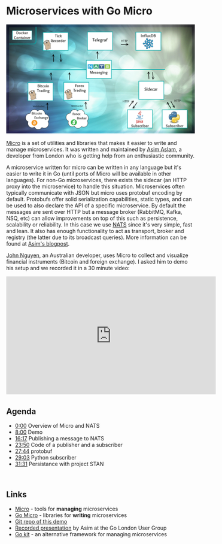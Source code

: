 <meta property="og:title" content="Microservices with Go Micro" />
<meta property="og:image" content="images/micro.jpg" />

# Microservices with Go Micro

![micro](images/micro.gif)

[Micro](https://github.com/micro/micro) is a set of utilities and libraries that makes it easier to write and manage microservices.
It was written and maintained by [Asim Aslam](https://twitter.com/chuhnk), a developer from London who is getting help from an enthusiastic community.

A microservice written for micro can be written in any language but it's easier to write it in Go (until ports of Micro will be available in other languages). For non-Go microservices, there exists the sidecar (an HTTP proxy into the microservice) to handle this situation.  Microservices often typically communicate with JSON but micro uses protobuf encoding by default. Protobufs offer solid serialization capabilities, static types, and can be used to also declare the API of a specific microservice.  By default the messages are sent over HTTP but a message broker (RabbitMQ, Kafka, NSQ, etc) can allow improvements on top of this such as persistence, scalability or reliability. In this case we use [NATS](https://nats.io) since it's very simple, fast and lean. It also has enough functionality to act as transport, broker and registry (the latter due to its broadcast queries). More information can be found at [Asim's blogpost](https://blog.micro.mu/2016/04/11/micro-on-nats.html).

[John Nguyen](https://github.com/nii236), an Australian developer, uses Micro to collect and visualize financial instruments (Bitcoin and foreign exchange). I asked him to demo his setup and we recorded it in a 30 minute video:

<iframe width="560" height="315" src="https://www.youtube.com/embed/b_Ivq2GYlI4" frameborder="0" allowfullscreen></iframe>

## Agenda

* [0:00](http://www.youtube.com/watch?v=b_Ivq2GYlI4) Overview of Micro and NATS
* [8:00](http://www.youtube.com/watch?v=b_Ivq2GYlI4&t=8m00s) Demo
* [16:17](http://www.youtube.com/watch?v=b_Ivq2GYlI4&t=16m17s) Publishing a message to NATS
* [23:50](http://www.youtube.com/watch?v=b_Ivq2GYlI4&t=23m50s) Code of a publisher and a subscriber
* [27:44](http://www.youtube.com/watch?v=b_Ivq2GYlI4&t=27m44s) protobuf
* [29:03](http://www.youtube.com/watch?v=b_Ivq2GYlI4&t=29m03s) Python subscriber
* [31:31](http://www.youtube.com/watch?v=b_Ivq2GYlI4&t=31m31s) Persistance with project STAN

<br/>

## Links

* [Micro](https://github.com/micro/micro) - tools for **managing** microservices
* [Go Micro](https://github.com/micro/go-micro) - libraries for **writing** microservices
* [Git repo of this demo](https://github.com/nii236/nii-finance)
* [Recorded presentation](https://skillsmatter.com/skillscasts/8340-london-go-usergroup#video) by Asim at the Go London User Group
* [Go kit](http://gokit.io/) - an alternative framework for managing microservices

